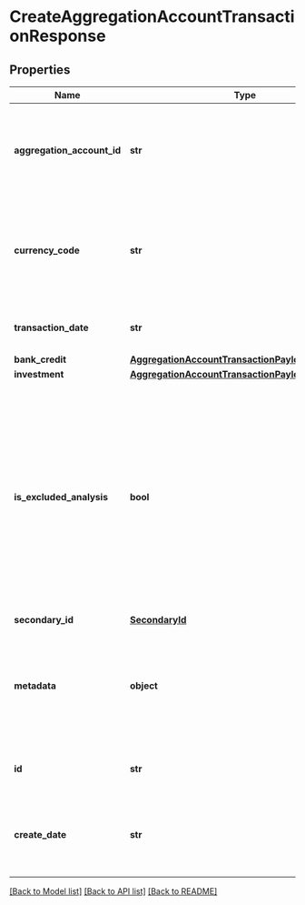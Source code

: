 # CreateAggregationAccountTransactionResponse

## Properties
Name | Type | Description | Notes
------------ | ------------- | ------------- | -------------
**aggregation_account_id** | **str** | The ID of the aggregation account to which the transaction record belongs | 
**currency_code** | **str** | Alphabetic currency code for the currency of the transaction, limited to 3 characters | 
**transaction_date** | **str** | The date the transaction took place | 
**bank_credit** | [**AggregationAccountTransactionPayloadBankCredit**](AggregationAccountTransactionPayloadBankCredit.md) |  | [optional] 
**investment** | [**AggregationAccountTransactionPayloadInvestment**](AggregationAccountTransactionPayloadInvestment.md) |  | [optional] 
**is_excluded_analysis** | **bool** | Indicates if this transaction will be excluded from any spending or income analysis done in Proton tools. Defaults to “false” which indicates it will not be excluded from Proton analyses | [optional] 
**secondary_id** | [**SecondaryId**](SecondaryId.md) |  | [optional] 
**metadata** | **object** | Custom information associated with the aggregation account transaction in the format key:value | [optional] 
**id** | **str** | ID of the aggregation account transaction | [optional] 
**create_date** | **str** | Datetime the aggregation account transaction was created | [optional] 

[[Back to Model list]](../README.md#documentation-for-models) [[Back to API list]](../README.md#documentation-for-api-endpoints) [[Back to README]](../README.md)


